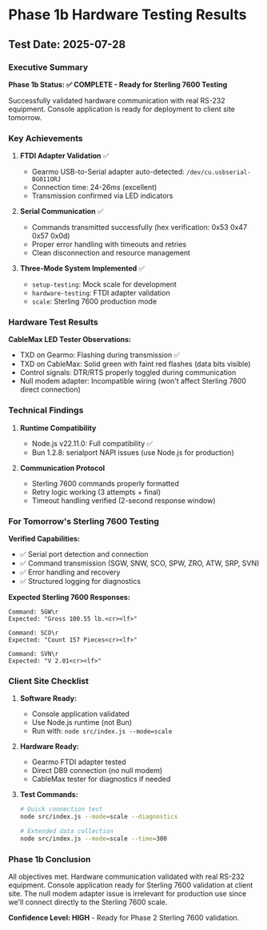 # Phase 1b Hardware Testing Results

## Test Date: 2025-07-28

### Executive Summary
**Phase 1b Status: ✅ COMPLETE - Ready for Sterling 7600 Testing**

Successfully validated hardware communication with real RS-232 equipment. Console application is ready for deployment to client site tomorrow.

### Key Achievements

1. **FTDI Adapter Validation** ✅
   - Gearmo USB-to-Serial adapter auto-detected: `/dev/cu.usbserial-BG011ORJ`
   - Connection time: 24-26ms (excellent)
   - Transmission confirmed via LED indicators

2. **Serial Communication** ✅
   - Commands transmitted successfully (hex verification: 0x53 0x47 0x57 0x0d)
   - Proper error handling with timeouts and retries
   - Clean disconnection and resource management

3. **Three-Mode System Implemented** ✅
   - `setup-testing`: Mock scale for development
   - `hardware-testing`: FTDI adapter validation
   - `scale`: Sterling 7600 production mode

### Hardware Test Results

**CableMax LED Tester Observations:**
- TXD on Gearmo: Flashing during transmission ✅
- TXD on CableMax: Solid green with faint red flashes (data bits visible)
- Control signals: DTR/RTS properly toggled during communication
- Null modem adapter: Incompatible wiring (won't affect Sterling 7600 direct connection)

### Technical Findings

1. **Runtime Compatibility**
   - Node.js v22.11.0: Full compatibility ✅
   - Bun 1.2.8: serialport NAPI issues (use Node.js for production)

2. **Communication Protocol**
   - Sterling 7600 commands properly formatted
   - Retry logic working (3 attempts + final)
   - Timeout handling verified (2-second response window)

### For Tomorrow's Sterling 7600 Testing

**Verified Capabilities:**
- ✅ Serial port detection and connection
- ✅ Command transmission (SGW, SNW, SCO, SPW, ZRO, ATW, SRP, SVN)
- ✅ Error handling and recovery
- ✅ Structured logging for diagnostics

**Expected Sterling 7600 Responses:**
```
Command: SGW\r
Expected: "Gross 100.55 lb.<cr><lf>"

Command: SCO\r  
Expected: "Count 157 Pieces<cr><lf>"

Command: SVN\r
Expected: "V 2.01<cr><lf>"
```

### Client Site Checklist

1. **Software Ready:**
   - Console application validated
   - Use Node.js runtime (not Bun)
   - Run with: `node src/index.js --mode=scale`

2. **Hardware Ready:**
   - Gearmo FTDI adapter tested
   - Direct DB9 connection (no null modem)
   - CableMax tester for diagnostics if needed

3. **Test Commands:**
   ```bash
   # Quick connection test
   node src/index.js --mode=scale --diagnostics
   
   # Extended data collection
   node src/index.js --mode=scale --time=300
   ```

### Phase 1b Conclusion

All objectives met. Hardware communication validated with real RS-232 equipment. Console application ready for Sterling 7600 validation at client site. The null modem adapter issue is irrelevant for production use since we'll connect directly to the Sterling 7600 scale.

**Confidence Level: HIGH** - Ready for Phase 2 Sterling 7600 validation.